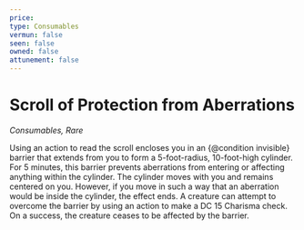 ```yaml
---
price: 
type: Consumables
vermun: false
seen: false
owned: false
attunement: false
---
```

# Scroll of Protection from Aberrations

*Consumables, Rare*

Using an action to read the scroll encloses you in an {@condition invisible} barrier that extends from you to form a 5-foot-radius, 10-foot-high cylinder. For 5 minutes, this barrier prevents aberrations from entering or affecting anything within the cylinder. The cylinder moves with you and remains centered on you. However, if you move in such a way that an aberration would be inside the cylinder, the effect ends. A creature can attempt to overcome the barrier by using an action to make a DC 15 Charisma check. On a success, the creature ceases to be affected by the barrier.